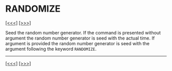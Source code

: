 # RANDOMIZE

[\[\<\<\<\]](ug_25.161.md) [\[\>\>\>\]](ug_25.163.md)

Seed the random number generator. If the command is presented without
argument the random number generator is seed with the actual time. If
argument is provided the random number generator is seed with the
argument following the keyword `RANDOMIZE`.

-----

[\[\<\<\<\]](ug_25.161.md) [\[\>\>\>\]](ug_25.163.md)
